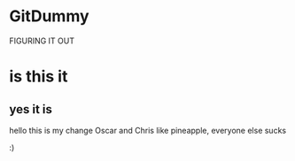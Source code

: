 # GitDummy
FIGURING IT OUT
# is this it
## yes it is
hello this is my change 
Oscar and Chris like pineapple, everyone else sucks

:)
